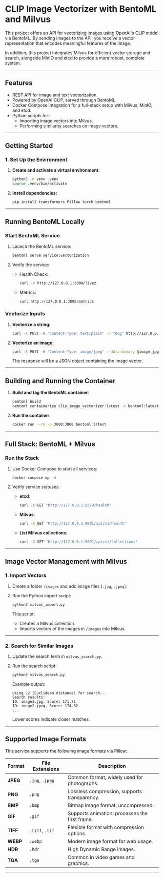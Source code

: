 # **CLIP Image Vectorizer with BentoML and Milvus**

This project offers an API for vectorizing images using OpenAI's CLIP model via BentoML. By sending images to the API, you receive a vector representation that encodes meaningful features of the image.

In addition, this project integrates Milvus for efficient vector storage and search, alongside MinIO and etcd to provide a more robust, complete system.

---

## **Features**
- REST API for image and text vectorization.
- Powered by OpenAI CLIP, served through BentoML.
- Docker Compose integration for a full-stack setup with Milvus, MinIO, and etcd.
- Python scripts for:
  - Importing image vectors into Milvus.
  - Performing similarity searches on image vectors.

---

## **Getting Started**

### **1. Set Up the Environment**

1. **Create and activate a virtual environment**:
   ```bash
   python3 -m venv .venv
   source .venv/bin/activate
   ```

2. **Install dependencies**:
   ```bash
   pip install transformers Pillow torch bentoml
   ```

---

## **Running BentoML Locally**

### **Start BentoML Service**
1. Launch the BentoML service:
   ```bash
   bentoml serve service:vectorization
   ```

2. Verify the service:
   - Health Check:
     ```bash
     curl -v http://127.0.0.1:3000/livez
     ```
   - Metrics:
     ```bash
     curl http://127.0.0.1:3000/metrics
     ```

### **Vectorize Inputs**

1. **Vectorize a string**:
   ```bash
   curl -X POST -H "Content-Type: text/plain" -d "dog" http://127.0.0.1:3000/vectorize_text
   ```

2. **Vectorize an image**:
   ```bash
   curl -X POST -H "Content-Type: image/jpeg" --data-binary @image.jpg http://127.0.0.1:3000/vectorize_image
   ```
   The response will be a JSON object containing the image vector.

---

## **Building and Running the Container**

1. **Build and tag the BentoML container**:
   ```bash
   bentoml build
   bentoml containerize clip_image_vectorizer:latest -t bentoml:latest
   ```

2. **Run the container**:
   ```bash
   docker run --rm -p 3000:3000 bentoml:latest
   ```

---

## **Full Stack: BentoML + Milvus**

### **Run the Stack**
1. Use Docker Compose to start all services:
   ```bash
   docker compose up -d
   ```

2. Verify service statuses:
   - **etcd**:
     ```bash
     curl -X GET "http://127.0.0.1:2379/health"
     ```
   - **Milvus**:
     ```bash
     curl -X GET "http://127.0.0.1:9091/api/v1/health"
     ```
   - **List Milvus collections**:
     ```bash
     curl -X GET "http://127.0.0.1:9091/api/v1/collections"
     ```

---

## **Image Vector Management with Milvus**

### **1. Import Vectors**

1. Create a folder `/images` and add image files (`.jpg`, `.jpeg`).
2. Run the Python import script:
   ```bash
   python3 milvus_import.py
   ```

   This script:
   - Creates a Milvus collection.
   - Imports vectors of the images in `/images` into Milvus.

---

### **2. Search for Similar Images**

1. Update the search term in `milvus_search.py`.
2. Run the search script:
   ```bash
   python3 milvus_search.py
   ```

   Example output:
   ```
   Using L2 (Euclidean distance) for search...
   Search results:
   ID: image1.jpg, Score: 171.71
   ID: image2.jpeg, Score: 174.32
   ...
   ```

   Lower scores indicate closer matches.

---

## **Supported Image Formats**
This service supports the following image formats via Pillow:

| **Format**      | **File Extensions**         | **Description**                                                              |
|------------------|-----------------------------|------------------------------------------------------------------------------|
| **JPEG**        | `.jpg`, `.jpeg`             | Common format, widely used for photographs.                                  |
| **PNG**         | `.png`                      | Lossless compression, supports transparency.                                 |
| **BMP**         | `.bmp`                      | Bitmap image format, uncompressed.                                          |
| **GIF**         | `.gif`                      | Supports animation; processes the first frame.                              |
| **TIFF**        | `.tiff`, `.tif`             | Flexible format with compression options.                                   |
| **WEBP**        | `.webp`                     | Modern image format for web usage.                                          |
| **HDR**         | `.hdr`                      | High Dynamic Range images.                                                  |
| **TGA**         | `.tga`                      | Common in video games and graphics.                                         |

---